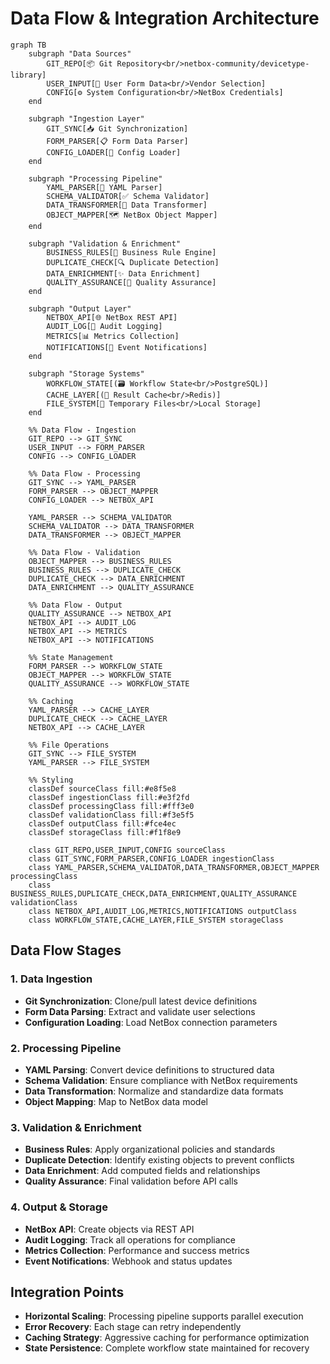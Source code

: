 # Data Flow & Integration Architecture

```mermaid
graph TB
    subgraph "Data Sources"
        GIT_REPO[📦 Git Repository<br/>netbox-community/devicetype-library]
        USER_INPUT[👤 User Form Data<br/>Vendor Selection]
        CONFIG[⚙️ System Configuration<br/>NetBox Credentials]
    end
    
    subgraph "Ingestion Layer"
        GIT_SYNC[📥 Git Synchronization]
        FORM_PARSER[📋 Form Data Parser]
        CONFIG_LOADER[🔧 Config Loader]
    end
    
    subgraph "Processing Pipeline"
        YAML_PARSER[📄 YAML Parser]
        SCHEMA_VALIDATOR[✅ Schema Validator]
        DATA_TRANSFORMER[🔄 Data Transformer]
        OBJECT_MAPPER[🗺️ NetBox Object Mapper]
    end
    
    subgraph "Validation & Enrichment"
        BUSINESS_RULES[📏 Business Rule Engine]
        DUPLICATE_CHECK[🔍 Duplicate Detection]
        DATA_ENRICHMENT[✨ Data Enrichment]
        QUALITY_ASSURANCE[🎯 Quality Assurance]
    end
    
    subgraph "Output Layer"
        NETBOX_API[🌐 NetBox REST API]
        AUDIT_LOG[📝 Audit Logging]
        METRICS[📊 Metrics Collection]
        NOTIFICATIONS[🔔 Event Notifications]
    end
    
    subgraph "Storage Systems"
        WORKFLOW_STATE[(🗃️ Workflow State<br/>PostgreSQL)]
        CACHE_LAYER[(🔴 Result Cache<br/>Redis)]
        FILE_SYSTEM[📁 Temporary Files<br/>Local Storage]
    end
    
    %% Data Flow - Ingestion
    GIT_REPO --> GIT_SYNC
    USER_INPUT --> FORM_PARSER
    CONFIG --> CONFIG_LOADER
    
    %% Data Flow - Processing
    GIT_SYNC --> YAML_PARSER
    FORM_PARSER --> OBJECT_MAPPER
    CONFIG_LOADER --> NETBOX_API
    
    YAML_PARSER --> SCHEMA_VALIDATOR
    SCHEMA_VALIDATOR --> DATA_TRANSFORMER
    DATA_TRANSFORMER --> OBJECT_MAPPER
    
    %% Data Flow - Validation
    OBJECT_MAPPER --> BUSINESS_RULES
    BUSINESS_RULES --> DUPLICATE_CHECK
    DUPLICATE_CHECK --> DATA_ENRICHMENT
    DATA_ENRICHMENT --> QUALITY_ASSURANCE
    
    %% Data Flow - Output
    QUALITY_ASSURANCE --> NETBOX_API
    NETBOX_API --> AUDIT_LOG
    NETBOX_API --> METRICS
    NETBOX_API --> NOTIFICATIONS
    
    %% State Management
    FORM_PARSER --> WORKFLOW_STATE
    OBJECT_MAPPER --> WORKFLOW_STATE
    QUALITY_ASSURANCE --> WORKFLOW_STATE
    
    %% Caching
    YAML_PARSER --> CACHE_LAYER
    DUPLICATE_CHECK --> CACHE_LAYER
    NETBOX_API --> CACHE_LAYER
    
    %% File Operations
    GIT_SYNC --> FILE_SYSTEM
    YAML_PARSER --> FILE_SYSTEM
    
    %% Styling
    classDef sourceClass fill:#e8f5e8
    classDef ingestionClass fill:#e3f2fd
    classDef processingClass fill:#fff3e0
    classDef validationClass fill:#f3e5f5
    classDef outputClass fill:#fce4ec
    classDef storageClass fill:#f1f8e9
    
    class GIT_REPO,USER_INPUT,CONFIG sourceClass
    class GIT_SYNC,FORM_PARSER,CONFIG_LOADER ingestionClass
    class YAML_PARSER,SCHEMA_VALIDATOR,DATA_TRANSFORMER,OBJECT_MAPPER processingClass
    class BUSINESS_RULES,DUPLICATE_CHECK,DATA_ENRICHMENT,QUALITY_ASSURANCE validationClass
    class NETBOX_API,AUDIT_LOG,METRICS,NOTIFICATIONS outputClass
    class WORKFLOW_STATE,CACHE_LAYER,FILE_SYSTEM storageClass
```

## Data Flow Stages

### 1. Data Ingestion
- **Git Synchronization**: Clone/pull latest device definitions
- **Form Data Parsing**: Extract and validate user selections
- **Configuration Loading**: Load NetBox connection parameters

### 2. Processing Pipeline
- **YAML Parsing**: Convert device definitions to structured data
- **Schema Validation**: Ensure compliance with NetBox requirements
- **Data Transformation**: Normalize and standardize data formats
- **Object Mapping**: Map to NetBox data model

### 3. Validation & Enrichment
- **Business Rules**: Apply organizational policies and standards
- **Duplicate Detection**: Identify existing objects to prevent conflicts
- **Data Enrichment**: Add computed fields and relationships
- **Quality Assurance**: Final validation before API calls

### 4. Output & Storage
- **NetBox API**: Create objects via REST API
- **Audit Logging**: Track all operations for compliance
- **Metrics Collection**: Performance and success metrics
- **Event Notifications**: Webhook and status updates

## Integration Points

- **Horizontal Scaling**: Processing pipeline supports parallel execution
- **Error Recovery**: Each stage can retry independently
- **Caching Strategy**: Aggressive caching for performance optimization
- **State Persistence**: Complete workflow state maintained for recovery
